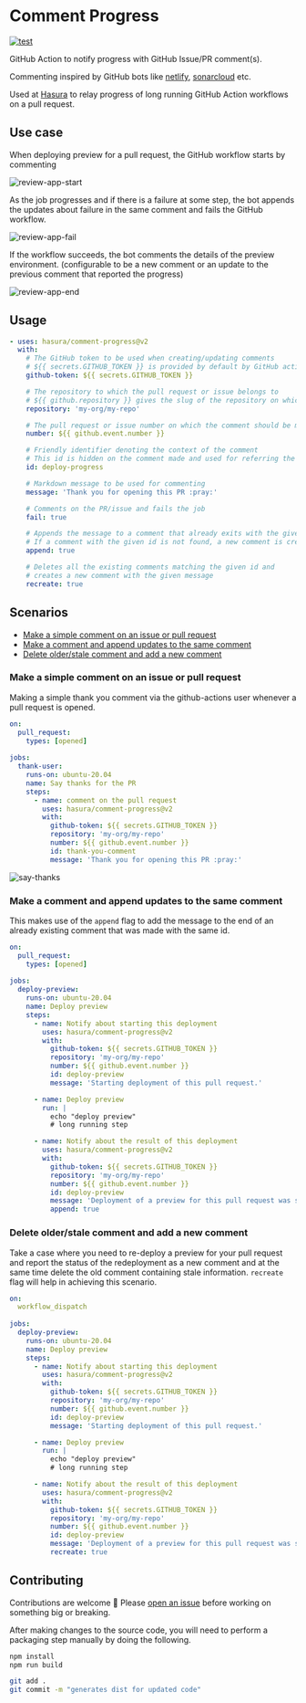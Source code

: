 # Comment Progress

[![test](https://github.com/hasura/comment-progress/actions/workflows/test.yml/badge.svg)](https://github.com/hasura/comment-progress/actions/workflows/test.yml)

GitHub Action to notify progress with GitHub Issue/PR comment(s).

Commenting inspired  by GitHub bots like [netlify](https://github.com/apps/netlify), [sonarcloud](https://github.com/apps/sonarcloud) etc.

Used at [Hasura](https://hasura.io/) to relay progress of long running GitHub Action workflows on a pull request.

## Use case

When deploying preview for a pull request, the GitHub workflow starts by commenting 

![review-app-start](images/review-app-start.png)

As the job progresses and if there is a failure at some step, the bot appends the updates about failure in the same comment and fails the GitHub workflow.

![review-app-fail](images/review-app-fail.png)

If the workflow succeeds, the bot comments the details of the preview environment. (configurable to be a new comment or an update to the previous comment that reported the progress)

![review-app-end](images/review-app-end.png)

## Usage
```yml
- uses: hasura/comment-progress@v2
  with:
    # The GitHub token to be used when creating/updating comments
    # ${{ secrets.GITHUB_TOKEN }} is provided by default by GitHub actions
    github-token: ${{ secrets.GITHUB_TOKEN }}

    # The repository to which the pull request or issue belongs to
    # ${{ github.repository }} gives the slug of the repository on which the action is running
    repository: 'my-org/my-repo'

    # The pull request or issue number on which the comment should be made 
    number: ${{ github.event.number }}

    # Friendly identifier denoting the context of the comment
    # This id is hidden on the comment made and used for referring the same comment afterwards.
    id: deploy-progress

    # Markdown message to be used for commenting
    message: 'Thank you for opening this PR :pray:'

    # Comments on the PR/issue and fails the job
    fail: true

    # Appends the message to a comment that already exits with the given id.
    # If a comment with the given id is not found, a new comment is created
    append: true

    # Deletes all the existing comments matching the given id and
    # creates a new comment with the given message
    recreate: true
```

## Scenarios
- [Make a simple comment on an issue or pull request](#make-a-simple-comment-on-an-issue-or-pull-request)
- [Make a comment and append updates to the same comment](#make-a-comment-and-append-updates-to-the-same-comment)
- [Delete older/stale comment and add a new comment](#delete-olderstale-comment-and-add-a-new-comment)

### Make a simple comment on an issue or pull request

Making a simple thank you comment via the github-actions user whenever a pull request is opened.

```yml
on:
  pull_request:
    types: [opened]
    
jobs:
  thank-user:
    runs-on: ubuntu-20.04
    name: Say thanks for the PR
    steps:
      - name: comment on the pull request
        uses: hasura/comment-progress@v2
        with:
          github-token: ${{ secrets.GITHUB_TOKEN }}
          repository: 'my-org/my-repo'
          number: ${{ github.event.number }}
          id: thank-you-comment
          message: 'Thank you for opening this PR :pray:'
```

![say-thanks](images/normal-mode.png)

### Make a comment and append updates to the same comment

This makes use of the `append` flag to add the message to the end of an already existing comment that was made with the same id.

```yml
on:
  pull_request:
    types: [opened]
    
jobs:
  deploy-preview:
    runs-on: ubuntu-20.04
    name: Deploy preview
    steps:
      - name: Notify about starting this deployment 
        uses: hasura/comment-progress@v2
        with:
          github-token: ${{ secrets.GITHUB_TOKEN }}
          repository: 'my-org/my-repo'
          number: ${{ github.event.number }}
          id: deploy-preview
          message: 'Starting deployment of this pull request.'

      - name: Deploy preview
        run: |
          echo "deploy preview"
          # long running step

      - name: Notify about the result of this deployment 
        uses: hasura/comment-progress@v2
        with:
          github-token: ${{ secrets.GITHUB_TOKEN }}
          repository: 'my-org/my-repo'
          number: ${{ github.event.number }}
          id: deploy-preview
          message: 'Deployment of a preview for this pull request was successful.'
          append: true 
```

### Delete older/stale comment and add a new comment

Take a case where you need to re-deploy a preview for your pull request and report the status of the redeployment as a new comment and at the same time delete the old comment containing stale information. `recreate` flag will help in achieving this scenario.

```yml
on:
  workflow_dispatch
    
jobs:
  deploy-preview:
    runs-on: ubuntu-20.04
    name: Deploy preview
    steps:
      - name: Notify about starting this deployment 
        uses: hasura/comment-progress@v2
        with:
          github-token: ${{ secrets.GITHUB_TOKEN }}
          repository: 'my-org/my-repo'
          number: ${{ github.event.number }}
          id: deploy-preview
          message: 'Starting deployment of this pull request.'

      - name: Deploy preview
        run: |
          echo "deploy preview"
          # long running step

      - name: Notify about the result of this deployment 
        uses: hasura/comment-progress@v2
        with:
          github-token: ${{ secrets.GITHUB_TOKEN }}
          repository: 'my-org/my-repo'
          number: ${{ github.event.number }}
          id: deploy-preview
          message: 'Deployment of a preview for this pull request was successful.'
          recreate: true 
```

## Contributing

Contributions are welcome :pray: Please [open an issue](https://github.com/hasura/comment-progress/issues/new) before working on something big or breaking.

After making changes to the source code, you will need to perform a packaging step manually by doing the following.

```bash
npm install
npm run build

git add . 
git commit -m "generates dist for updated code"
```



